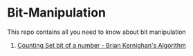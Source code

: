 # Bit-Manipulation
This repo contains all you need to know about bit manipulation

1. [Counting Set bit of a number - Brian Kernighan's Algorithm](https://github.com/md-tuhin-hasnat/Bit-Manipulation/blob/main/kernighan's_algorithm.md)
